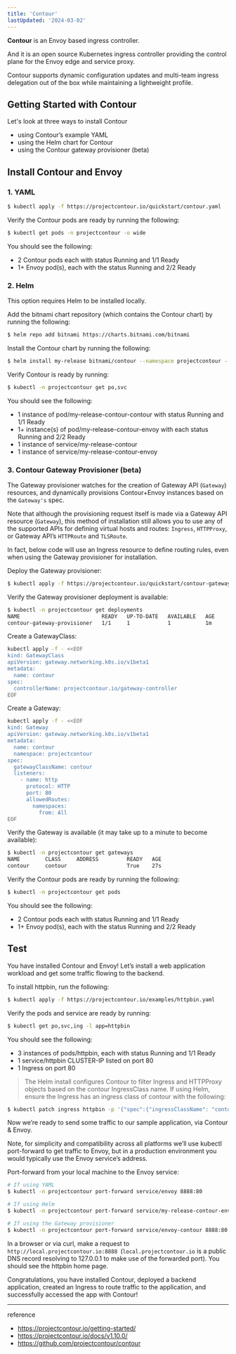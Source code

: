 ```yaml
---
title: 'Contour'
lastUpdated: '2024-03-02'
---
```


**Contour** is an Envoy based ingress controller.

And it is an open source Kubernetes ingress controller providing the control plane for the Envoy edge and service proxy.​

Contour supports dynamic configuration updates and multi-team ingress delegation out of the box while maintaining a lightweight profile.

## Getting Started with Contour

Let's look at three ways to install Contour

- using Contour’s example YAML
- using the Helm chart for Contour
- using the Contour gateway provisioner (beta)

## Install Contour and Envoy

### 1. YAML

```bash
$ kubectl apply -f https://projectcontour.io/quickstart/contour.yaml
```

Verify the Contour pods are ready by running the following:

```bash
$ kubectl get pods -n projectcontour -o wide
```

You should see the following:

- 2 Contour pods each with status Running and 1/1 Ready
- 1+ Envoy pod(s), each with the status Running and 2/2 Ready

### 2. Helm

This option requires Helm to be installed locally.

Add the bitnami chart repository (which contains the Contour chart) by running the following:

```bash
$ helm repo add bitnami https://charts.bitnami.com/bitnami
```

Install the Contour chart by running the following:

```bash
$ helm install my-release bitnami/contour --namespace projectcontour --create-namespace
```

Verify Contour is ready by running:

```bash
$ kubectl -n projectcontour get po,svc
```

You should see the following:

- 1 instance of pod/my-release-contour-contour with status Running and 1/1 Ready
- 1+ instance(s) of pod/my-release-contour-envoy with each status Running and 2/2 Ready
- 1 instance of service/my-release-contour
- 1 instance of service/my-release-contour-envoy

### 3. Contour Gateway Provisioner (beta)

The Gateway provisioner watches for the creation of Gateway API (`Gateway`) resources, and dynamically provisions Contour+Envoy instances based on the `Gateway's` spec.

Note that although the provisioning request itself is made via a Gateway API resource (`Gateway`), this method of installation still allows you to use any of the supported APIs for defining virtual hosts and routes: `Ingress`, `HTTPProxy`, or Gateway API’s `HTTPRoute` and `TLSRoute`.

In fact, below code will use an Ingress resource to define routing rules, even when using the Gateway provisioner for installation.

Deploy the Gateway provisioner:

```bash
$ kubectl apply -f https://projectcontour.io/quickstart/contour-gateway-provisioner.yaml
```

Verify the Gateway provisioner deployment is available:

```bash
$ kubectl -n projectcontour get deployments
NAME                          READY   UP-TO-DATE   AVAILABLE   AGE
contour-gateway-provisioner   1/1     1            1           1m
```

Create a GatewayClass:

```bash
kubectl apply -f - <<EOF
kind: GatewayClass
apiVersion: gateway.networking.k8s.io/v1beta1
metadata:
  name: contour
spec:
  controllerName: projectcontour.io/gateway-controller
EOF
```

Create a Gateway:

```bash
kubectl apply -f - <<EOF
kind: Gateway
apiVersion: gateway.networking.k8s.io/v1beta1
metadata:
  name: contour
  namespace: projectcontour
spec:
  gatewayClassName: contour
  listeners:
    - name: http
      protocol: HTTP
      port: 80
      allowedRoutes:
        namespaces:
          from: All
EOF
```

Verify the Gateway is available (it may take up to a minute to become available):

```bash
$ kubectl -n projectcontour get gateways
NAME        CLASS     ADDRESS         READY   AGE
contour     contour                   True    27s
```

Verify the Contour pods are ready by running the following:

```bash
$ kubectl -n projectcontour get pods
```

You should see the following:

- 2 Contour pods each with status Running and 1/1 Ready
- 1+ Envoy pod(s), each with the status Running and 2/2 Ready

## Test

You have installed Contour and Envoy! Let’s install a web application workload and get some traffic flowing to the backend.

To install httpbin, run the following:

```bash
$ kubectl apply -f https://projectcontour.io/examples/httpbin.yaml
```

Verify the pods and service are ready by running:


```bash
$ kubectl get po,svc,ing -l app=httpbin
```

You should see the following:

- 3 instances of pods/httpbin, each with status Running and 1/1 Ready
- 1 service/httpbin CLUSTER-IP listed on port 80
- 1 Ingress on port 80

> The Helm install configures Contour to filter Ingress and HTTPProxy objects based on the contour IngressClass name. If using Helm, ensure the Ingress has an ingress class of contour with the following:


```bash
$ kubectl patch ingress httpbin -p '{"spec":{"ingressClassName": "contour"}}'
```

Now we’re ready to send some traffic to our sample application, via Contour & Envoy.

Note, for simplicity and compatibility across all platforms we’ll use kubectl port-forward to get traffic to Envoy, but in a production environment you would typically use the Envoy service’s address.

Port-forward from your local machine to the Envoy service:

```bash
# If using YAML
$ kubectl -n projectcontour port-forward service/envoy 8888:80

# If using Helm
$ kubectl -n projectcontour port-forward service/my-release-contour-envoy 8888:80

# If using the Gateway provisioner
$ kubectl -n projectcontour port-forward service/envoy-contour 8888:80
```

In a browser or via curl, make a request to `http://local.projectcontour.io:8888 `(`local.projectcontour.io` is a public DNS record resolving to 127.0.0.1 to make use of the forwarded port). You should see the httpbin home page.

Congratulations, you have installed Contour, deployed a backend application, created an Ingress to route traffic to the application, and successfully accessed the app with Contour!

---
reference
- https://projectcontour.io/getting-started/
- https://projectcontour.io/docs/v1.10.0/
- https://github.com/projectcontour/contour